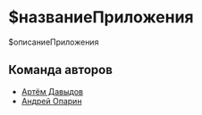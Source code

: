 # $названиеПриложения

$описаниеПриложения

## Команда авторов

- [Артём Давыдов](https://github.com/x73495)
- [Андрей Опарин](https://github.com/airdron)
